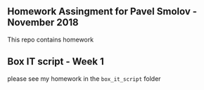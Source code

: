 ## Homework Assingment for Pavel Smolov - November 2018
This repo contains homework
## Box IT script - Week 1
please see my homework in the `box_it_script` folder